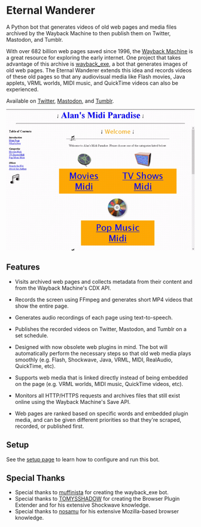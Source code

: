 # Eternal Wanderer

A Python bot that generates videos of old web pages and media files archived by the Wayback Machine to then publish them on Twitter, Mastodon, and Tumblr.

With over 682 billion web pages saved since 1996, the [Wayback Machine](https://web.archive.org/) is a great resource for exploring the early internet. One project that takes advantage of this archive is [wayback_exe](https://github.com/muffinista/wayback_exe), a bot that generates images of old web pages. The Eternal Wanderer extends this idea and records videos of these old pages so that any audiovisual media like Flash movies, Java applets, VRML worlds, MIDI music, and QuickTime videos can also be experienced.

Available on [Twitter](https://twitter.com/waybackwanderer), [Mastodon](https://botsin.space/@eternalwanderer), and [Tumblr](https://www.tumblr.com/waybackwanderer).

![The web page "http://www.geocities.com:80/Hollywood/Hills/5988/" as seen on December 1996 via the Wayback Machine.](Images/page.gif)

## Features

* Visits archived web pages and collects metadata from their content and from the Wayback Machine's CDX API.

* Records the screen using FFmpeg and generates short MP4 videos that show the entire page.

* Generates audio recordings of each page using text-to-speech.

* Publishes the recorded videos on Twitter, Mastodon, and Tumblr on a set schedule.

* Designed with now obsolete web plugins in mind. The bot will automatically perform the necessary steps so that old web media plays smoothly (e.g. Flash, Shockwave, Java, VRML, MIDI, RealAudio, QuickTime, etc).

* Supports web media that is linked directly instead of being embedded on the page (e.g. VRML worlds, MIDI music, QuickTime videos, etc).

* Monitors all HTTP/HTTPS requests and archives files that still exist online using the Wayback Machine's Save API.

* Web pages are ranked based on specific words and embedded plugin media, and can be given different priorities so that they're scraped, recorded, or published first.

## Setup

See the [setup page](Source/README.md) to learn how to configure and run this bot.

## Special Thanks

* Special thanks to [muffinista](https://github.com/muffinista) for creating the wayback_exe bot.
* Special thanks to [TOMYSSHADOW](https://github.com/tomysshadow) for creating the Browser Plugin Extender and for his extensive Shockwave knowledge.
* Special thanks to [nosamu](https://github.com/n0samu) for his extensive Mozilla-based browser knowledge.